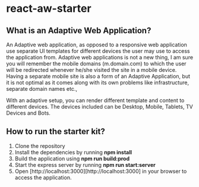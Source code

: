 # react-aw-starter

## What is an Adaptive Web Application?
An Adaptive web application, as opposed to a responsive web application use separate UI templates for different devices the user may use to access the application from. Adaptive web applications is not a new thing, I am sure you will remember the mobile domains (m.domain.com) to which the user will be redirected whenever he/she visited the site in a mobile device. Having a separate mobile site is also a form of an Adaptive Application, but it is not optimal as it comes along with its own problems like infrastructure, separate domain names etc.,

With an adaptive setup, you can render different template and content to different devices. The devices included can be Desktop, Mobile, Tablets, TV Devices and Bots.

## How to run the starter kit?
1. Clone the repository
2. Install the dependencies by running **npm install**
3. Build the application using **npm run build:prod**
4. Start the express server by running **npm run start:server**
5. Open [http://localhost:3000][http://localhost:3000] in your browser to access the application.


